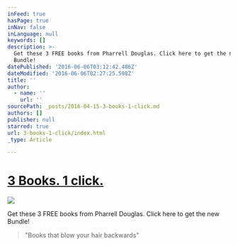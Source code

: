 ```yaml
---
inFeed: true
hasPage: true
inNav: false
inLanguage: null
keywords: []
description: >-
  Get these 3 FREE books from Pharrell Douglas. Click here to get the new
  Bundle!
datePublished: '2016-06-06T03:12:42.486Z'
dateModified: '2016-06-06T02:27:25.598Z'
title: ''
author:
  - name: ''
    url: ''
sourcePath: _posts/2016-04-15-3-books-1-click.md
authors: []
publisher: null
starred: true
url: 3-books-1-click/index.html
_type: Article

---
```

# [3 Books. 1 click.][0]
![](https://the-grid-user-content.s3-us-west-2.amazonaws.com/cca92053-e585-4d6e-a4a5-a4ac9d33b95a.png)

Get these 3 FREE books from Pharrell Douglas. Click here to get the new Bundle!

> "Books that blow your hair backwards"



[0]: http://eepurl.com/bs4PiT
